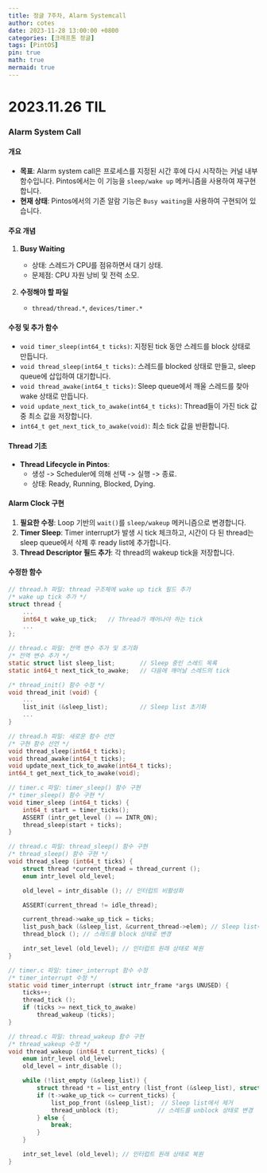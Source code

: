 ```yaml
---
title: 정글 7주차, Alarm Systemcall
author: cotes
date: 2023-11-28 13:00:00 +0800
categories: [크래프톤 정글]
tags: [PintOS]
pin: true
math: true
mermaid: true
---
```


# 2023.11.26 TIL

### Alarm System Call

#### 개요

- **목표**: Alarm system call은 프로세스를 지정된 시간 후에 다시 시작하는 커널 내부 함수입니다. Pintos에서는 이 기능을 `sleep/wake up` 메커니즘을 사용하여 재구현합니다.
- **현재 상태**: Pintos에서의 기존 알람 기능은 `Busy waiting`을 사용하여 구현되어 있습니다.

#### 주요 개념

1. **Busy Waiting**

   - 상태: 스레드가 CPU를 점유하면서 대기 상태.
   - 문제점: CPU 자원 낭비 및 전력 소모.

2. **수정해야 할 파일**
   - `thread/thread.*`, `devices/timer.*`

#### 수정 및 추가 함수

- `void timer_sleep(int64_t ticks)`: 지정된 tick 동안 스레드를 block 상태로 만듭니다.
- `void thread_sleep(int64_t ticks)`: 스레드를 blocked 상태로 만들고, sleep queue에 삽입하여 대기합니다.
- `void thread_awake(int64_t ticks)`: Sleep queue에서 깨울 스레드를 찾아 wake 상태로 만듭니다.
- `void update_next_tick_to_awake(int64_t ticks)`: Thread들이 가진 tick 값 중 최소 값을 저장합니다.
- `int64_t get_next_tick_to_awake(void)`: 최소 tick 값을 반환합니다.

#### Thread 기초

- **Thread Lifecycle in Pintos**:
  - 생성 -> Scheduler에 의해 선택 -> 실행 -> 종료.
  - 상태: Ready, Running, Blocked, Dying.

#### Alarm Clock 구현

1. **필요한 수정**: Loop 기반의 `wait()`를 `sleep/wakeup` 메커니즘으로 변경합니다.
2. **Timer Sleep**: Timer interrupt가 발생 시 tick 체크하고, 시간이 다 된 thread는 sleep queue에서 삭제 후 ready list에 추가합니다.
3. **Thread Descriptor 필드 추가**: 각 thread의 wakeup tick을 저장합니다.

#### 수정한 함수

```c
// thread.h 파일: thread 구조체에 wake up tick 필드 추가
/* wake up tick 추가 */
struct thread {
    ...
    int64_t wake_up_tick;   // Thread가 깨어나야 하는 tick
    ...
};
```

```c
// thread.c 파일: 전역 변수 추가 및 초기화
/* 전역 변수 추가 */
static struct list sleep_list;       // Sleep 중인 스레드 목록
static int64_t next_tick_to_awake;   // 다음에 깨어날 스레드의 tick

/* thread_init() 함수 수정 */
void thread_init (void) {
    ...
    list_init (&sleep_list);         // Sleep list 초기화
    ...
}
```

```c
// thread.h 파일: 새로운 함수 선언
/* 구현 함수 선언 */
void thread_sleep(int64_t ticks);
void thread_awake(int64_t ticks);
void update_next_tick_to_awake(int64_t ticks);
int64_t get_next_tick_to_awake(void);
```

```c
// timer.c 파일: timer_sleep() 함수 구현
/* timer_sleep() 함수 구현 */
void timer_sleep (int64_t ticks) {
    int64_t start = timer_ticks();
    ASSERT (intr_get_level () == INTR_ON);
    thread_sleep(start + ticks);
}
```

```c
// thread.c 파일: thread_sleep() 함수 구현
/* thread_sleep() 함수 구현 */
void thread_sleep (int64_t ticks) {
    struct thread *current_thread = thread_current ();
    enum intr_level old_level;

    old_level = intr_disable (); // 인터럽트 비활성화

    ASSERT(current_thread != idle_thread);

    current_thread->wake_up_tick = ticks;
    list_push_back (&sleep_list, &current_thread->elem); // Sleep list에 추가
    thread_block (); // 스레드를 block 상태로 변경

    intr_set_level (old_level); // 인터럽트 원래 상태로 복원
}
```

```c
// timer.c 파일: timer_interrupt 함수 수정
/* timer_interrupt 수정 */
static void timer_interrupt (struct intr_frame *args UNUSED) {
    ticks++;
    thread_tick ();
    if (ticks >= next_tick_to_awake)
        thread_wakeup (ticks);
}
```

```c
// thread.c 파일: thread_wakeup 함수 구현
/* thread_wakeup 수정 */
void thread_wakeup (int64_t current_ticks) {
    enum intr_level old_level;
    old_level = intr_disable ();

    while (!list_empty (&sleep_list)) {
        struct thread *t = list_entry (list_front (&sleep_list), struct thread, elem);
        if (t->wake_up_tick <= current_ticks) {
            list_pop_front (&sleep_list);  // Sleep list에서 제거
            thread_unblock (t);           // 스레드를 unblock 상태로 변경
        } else {
            break;
        }
    }

    intr_set_level (old_level); // 인터럽트 원래 상태로 복원
}
```
